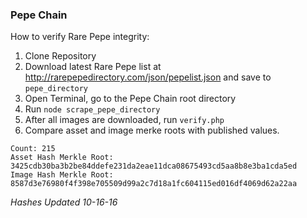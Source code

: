 ### Pepe Chain

How to verify Rare Pepe integrity:

1. Clone Repository
2. Download latest Rare Pepe list at http://rarepepedirectory.com/json/pepelist.json and save to ```pepe_directory```
3. Open Terminal, go to the Pepe Chain root directory
4. Run ```node scrape_pepe_directory```
5. After all images are downloaded, run ```verify.php```
6. Compare asset and image merke roots with published values.


````
Count: 215
Asset Hash Merkle Root: 3425cdb30ba3b2be84ddefe231da2eae11dca08675493cd5aa8b8e3ba1cda5ed
Image Hash Merkle Root: 8587d3e76980f4f398e705509d99a2c7d18a1fc604115ed016df4069d62a22aa
````

*Hashes Updated 10-16-16*
